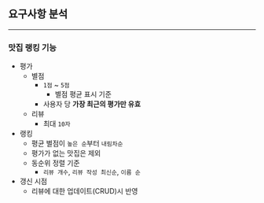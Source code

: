 ## 요구사항 분석

---
### 맛집 랭킹 기능 
- 평가
  - 별점
    - `1점` ~ `5점` 
      - 별점 평균 표시 기준
    - 사용자 당 **가장 최근의 평가만 유효**
  - 리뷰
    - 최대 `10자`
- 랭킹
  - 평균 별점이 `높은 순`부터 `내림차순`
  - 평가가 없는 맛집은 제외
  - 동순위 정렬 기준
    - `리뷰 개수`, `리뷰 작성 최신순`, `이름 순` 
- 갱신 시점 
  - 리뷰에 대한 업데이트(CRUD)시 반영
